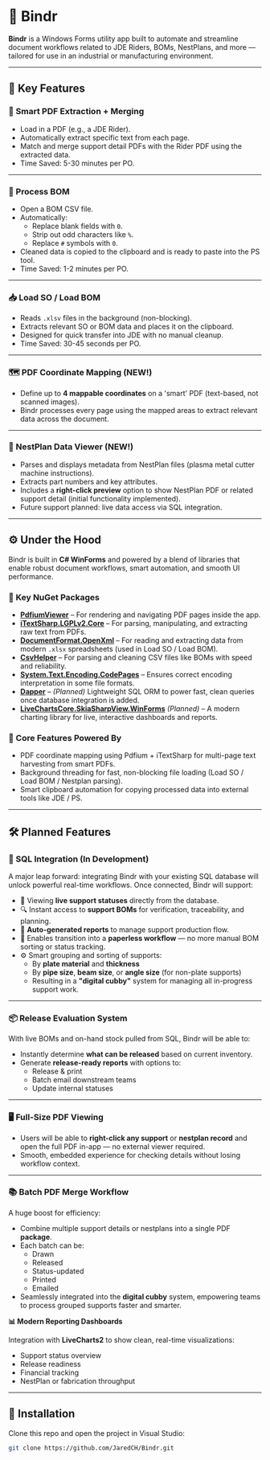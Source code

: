 # 📎 Bindr

**Bindr** is a Windows Forms utility app built to automate and streamline document workflows related to JDE Riders, BOMs, NestPlans, and more — tailored for use in an industrial or manufacturing environment.

---

## 🚀 Key Features

### 🧠 Smart PDF Extraction + Merging
- Load in a PDF (e.g., a JDE Rider).
- Automatically extract specific text from each page.
- Match and merge support detail PDFs with the Rider PDF using the extracted data.
- Time Saved: 5-30 minutes per PO.
---

### 📄 Process BOM
- Open a BOM CSV file.
- Automatically:
  - Replace blank fields with `0`.
  - Strip out odd characters like `%`.
  - Replace `#` symbols with `0`.
- Cleaned data is copied to the clipboard and is ready to paste into the PS tool.
- Time Saved: 1-2 minutes per PO.
---

### 📥 Load SO / Load BOM
- Reads `.xlsv` files in the background (non-blocking).
- Extracts relevant SO or BOM data and places it on the clipboard.
- Designed for quick transfer into JDE with no manual cleanup.
- Time Saved: 30-45 seconds per PO.
---

### 🗺️ PDF Coordinate Mapping (NEW!)
- Define up to **4 mappable coordinates** on a 'smart' PDF (text-based, not scanned images).
- Bindr processes every page using the mapped areas to extract relevant data across the document.

---

### 🧾 NestPlan Data Viewer (NEW!)
- Parses and displays metadata from NestPlan files (plasma metal cutter machine instructions).
- Extracts part numbers and key attributes.
- Includes a **right-click preview** option to show NestPlan PDF or related support detail (initial functionality implemented).
- Future support planned: live data access via SQL integration.

---

## ⚙️ Under the Hood

Bindr is built in **C# WinForms** and powered by a blend of libraries that enable robust document workflows, smart automation, and smooth UI performance.

### 🧰 Key NuGet Packages

- **[PdfiumViewer](https://www.nuget.org/packages/PdfiumViewer/)** – For rendering and navigating PDF pages inside the app.
- **[iTextSharp.LGPLv2.Core](https://www.nuget.org/packages/iTextSharp.LGPLv2.Core/)** – For parsing, manipulating, and extracting raw text from PDFs.
- **[DocumentFormat.OpenXml](https://www.nuget.org/packages/DocumentFormat.OpenXml/)** – For reading and extracting data from modern `.xlsx` spreadsheets (used in Load SO / Load BOM).
- **[CsvHelper](https://www.nuget.org/packages/CsvHelper/)** – For parsing and cleaning CSV files like BOMs with speed and reliability.
- **[System.Text.Encoding.CodePages](https://www.nuget.org/packages/System.Text.Encoding.CodePages/)** – Ensures correct encoding interpretation in some file formats.
- **[Dapper](https://www.nuget.org/packages/Dapper/)** – *(Planned)* Lightweight SQL ORM to power fast, clean queries once database integration is added.
- **[LiveChartsCore.SkiaSharpView.WinForms](https://www.nuget.org/packages/LiveChartsCore.SkiaSharpView.WinForms/)** *(Planned)* – A modern charting library for live, interactive dashboards and reports.

### 🧪 Core Features Powered By

- PDF coordinate mapping using Pdfium + iTextSharp for multi-page text harvesting from smart PDFs.
- Background threading for fast, non-blocking file loading (Load SO / Load BOM / Nestplan parsing).
- Smart clipboard automation for copying processed data into external tools like JDE / PS.


---

## 🛠️ Planned Features

### 🔌 SQL Integration (In Development)

A major leap forward: integrating Bindr with your existing SQL database will unlock powerful real-time workflows. Once connected, Bindr will support:

- 📂 Viewing **live support statuses** directly from the database.
- 🔍 Instant access to **support BOMs** for verification, traceability, and planning.
- 📝 **Auto-generated reports** to manage support production flow.
- 🚪 Enables transition into a **paperless workflow** — no more manual BOM sorting or status tracking.
- ⚙️ Smart grouping and sorting of supports:
  - By **plate material** and **thickness**
  - By **pipe size**, **beam size**, or **angle size** (for non-plate supports)
  - Resulting in a **"digital cubby"** system for managing all in-progress support work.

---

### 📦 Release Evaluation System

With live BOMs and on-hand stock pulled from SQL, Bindr will be able to:

- Instantly determine **what can be released** based on current inventory.
- Generate **release-ready reports** with options to:
  - Release & print
  - Batch email downstream teams
  - Update internal statuses

---

### 🖥️ Full-Size PDF Viewing

- Users will be able to **right-click any support** or **nestplan record** and open the full PDF in-app — no external viewer required.
- Smooth, embedded experience for checking details without losing workflow context.

---

### 📚 Batch PDF Merge Workflow

A huge boost for efficiency:

- Combine multiple support details or nestplans into a single PDF **package**.
- Each batch can be:
  - Drawn
  - Released
  - Status-updated
  - Printed
  - Emailed
- Seamlessly integrated into the **digital cubby** system, empowering teams to process grouped supports faster and smarter.



**📊 Modern Reporting Dashboards**  

  Integration with **LiveCharts2** to show clean, real-time visualizations:
  
  - Support status overview
  - Release readiness
  - Financial tracking
  - NestPlan or fabrication throughput

---

## 📂 Installation

Clone this repo and open the project in Visual Studio:

```bash
git clone https://github.com/JaredCH/Bindr.git
